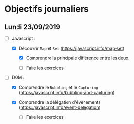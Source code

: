 # Objectifs journaliers

## Lundi 23/09/2019

* [ ] Javascript :

  * [x] Découvrir `Map` et `Set` (https://javascript.info/map-set)
    * [x] Comprendre la principale différence entre les deux.
    * [ ] Faire les exercices
  


* [ ] DOM : 

  * [x] Comprendre le `Bubbling` et le `Capturing` (https://javascript.info/bubbling-and-capturing)

  * [x] Comprendre la délégation d'évènements (https://javascript.info/event-delegation)
    * [ ] Faire les exercices
